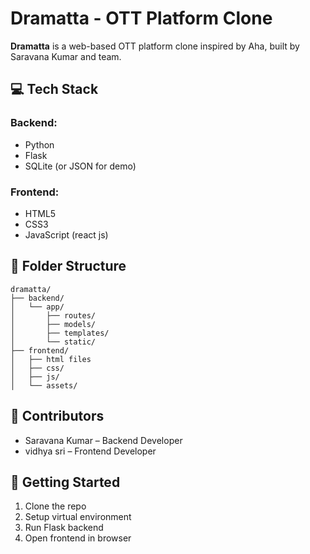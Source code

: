 # Dramatta - OTT Platform Clone

**Dramatta** is a web-based OTT platform clone inspired by Aha, built by Saravana Kumar and team.

## 💻 Tech Stack

### Backend:
- Python
- Flask
- SQLite (or JSON for demo)

### Frontend:
- HTML5
- CSS3
- JavaScript (react js)

## 📁 Folder Structure

```
dramatta/
├── backend/
│   └── app/
│       ├── routes/
│       ├── models/
│       ├── templates/
│       └── static/
├── frontend/
│   ├── html files
│   ├── css/
│   ├── js/
│   └── assets/
```

## 👥 Contributors
- Saravana Kumar – Backend Developer
- vidhya sri – Frontend Developer

## 🚀 Getting Started
1. Clone the repo
2. Setup virtual environment
3. Run Flask backend
4. Open frontend in browser